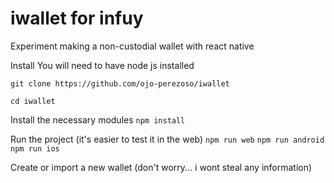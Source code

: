 # iwallet for infuy
Experiment making a non-custodial wallet with react native

Install
You will need to have node js installed

`git clone https://github.com/ojo-perezoso/iwallet`

`cd iwallet`

Install the necessary modules
`npm install`

Run the project
(it's easier to test it in the web)
`npm run web`
`npm run android`
`npm run ios`

Create or import a new wallet (don't worry... i wont steal any information)